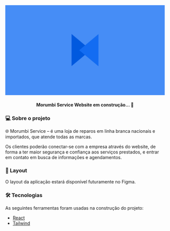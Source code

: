 <div align="center">
  <img alt="MorumbiService" src="./banner.png"/>
</div>

<h4 align="center">
  Morumbi Service Website em construção... 🚧
</h4>

### 💻 Sobre o projeto

🌐 Morumbi Service – é uma loja de reparos em linha branca nacionais e importados, que atende todas as marcas.

Os clientes poderão conectar-se com a empresa através do website, de forma a ter maior segurança e confiança aos serviços prestados, e entrar em contato em busca de informações e agendamentos.

### 🎨 Layout

O layout da aplicação estará disponível futuramente no Figma.

### 🛠️ Tecnologias

As seguintes ferramentas foram usadas na construção do projeto:

- [React](React)
- [Tailwind](TailwindCSS)
